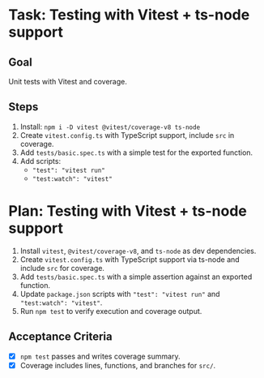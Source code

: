 # Task: Testing with Vitest + ts-node support

## Goal
Unit tests with Vitest and coverage.

## Steps
1. Install: `npm i -D vitest @vitest/coverage-v8 ts-node`
2. Create `vitest.config.ts` with TypeScript support, include `src` in coverage.
3. Add `tests/basic.spec.ts` with a simple test for the exported function.
4. Add scripts:
   - `"test": "vitest run"`
   - `"test:watch": "vitest"`

# Plan: Testing with Vitest + ts-node support

1. Install `vitest`, `@vitest/coverage-v8`, and `ts-node` as dev dependencies.
2. Create `vitest.config.ts` with TypeScript support via ts-node and include `src` for coverage.
3. Add `tests/basic.spec.ts` with a simple assertion against an exported function.
4. Update `package.json` scripts with `"test": "vitest run"` and `"test:watch": "vitest"`.
5. Run `npm test` to verify execution and coverage output.

## Acceptance Criteria
- [x] `npm test` passes and writes coverage summary.
- [x] Coverage includes lines, functions, and branches for `src/`.
